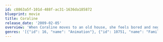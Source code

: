 ```yaml
---
id: c8863a5f-101d-488f-ac31-1636da185872
blueprint: movie
title: Coraline
release_date: '2009-02-05'
overview: 'When Coraline moves to an old house, she feels bored and neglected by her parents. She finds a hidden door with a bricked up passage. During the night, she crosses the passage and finds a parallel world where everybody has buttons instead of eyes, with caring parents and all her dreams coming true. When the Other Mother invites Coraline to stay in her world forever, the girl refuses and finds that the alternate reality where she is trapped is only a trick to lure her.'
genres: '[{"id": 16, "name": "Animation"}, {"id": 10751, "name": "Family"}]'
---
```

